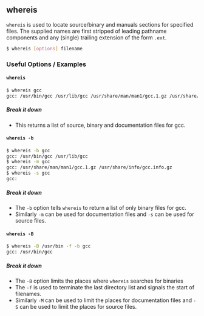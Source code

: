 ---
---

whereis
--

`whereis` is used to locate source/binary and manuals sections for specified files. The supplied names are first stripped of leading pathname components and any (single) trailing extension of the form `.ext`.

~~~ bash
$ whereis [options] filename
~~~

<!--more-->

### Useful Options / Examples

#### `whereis`

~~~ bash
$ whereis gcc
gcc: /usr/bin/gcc /usr/lib/gcc /usr/share/man/man1/gcc.1.gz /usr/share/info/gcc.info.gz
~~~

##### Break it down

* This returns a list of source, binary and documentation files for gcc.

#### `whereis -b`

~~~ bash
$ whereis -b gcc
gcc: /usr/bin/gcc /usr/lib/gcc
$ whereis -m gcc
gcc: /usr/share/man/man1/gcc.1.gz /usr/share/info/gcc.info.gz
$ whereis -s gcc
gcc:
~~~

##### Break it down

* The `-b` option tells `whereis` to return a list of only binary files for gcc.
* Similarly `-m` can be used for documentation files and `-s` can be used for source files.

#### `whereis -B`

~~~ bash
$ whereis -B /usr/bin -f -b gcc
gcc: /usr/bin/gcc
~~~

##### Break it down

* The `-B` option limits the places where `whereis` searches for binaries
* The `-f` is used to terminate the last directory list and signals the start of filenames.
* Similarly `-M` can be used to limit the places for documentation files and `-S` can be used to limit the places for source files.